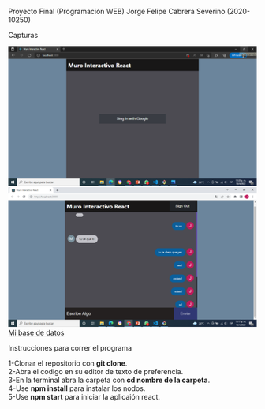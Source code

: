 Proyecto Final (Programación WEB) Jorge Felipe Cabrera Severino (2020-10250)

Capturas

![Sing in ](Sing_in.png)
![Mi Muro Interactivo](Muro.png)
[Mi base de datos](BasedeDatos.png)

Instrucciones para correr el programa

1-Clonar el repositorio con **git clone**.  
2-Abra el codigo en su editor de texto de preferencia.  
3-En la terminal abra la carpeta con **cd nombre de la carpeta**.  
4-Use **npm install** para instalar los  nodos.  
5-Use **npm start** para iniciar la aplicaión react.  